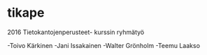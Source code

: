 # tikape

2016 Tietokantojenperusteet- kurssin ryhmätyö

-Toivo Kärkinen
-Jani Issakainen
-Walter Grönholm
-Teemu Laakso
